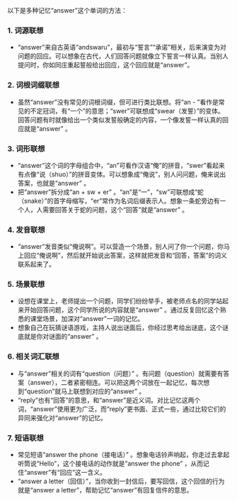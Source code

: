以下是多种记忆“answer”这个单词的方法：

### 1. 词源联想
 - “answer”来自古英语“andswaru”，最初与“誓言”“承诺”相关，后来演变为对问题的回应。可以想象在古代，人们回答问题就像立下誓言一样认真。当别人提问时，你如同庄重起誓般给出回应，这个回应就是“answer”。

### 2. 词根词缀联想
 - 虽然“answer”没有常见的词根词缀，但可进行类比联想。将“an - ”看作是常见的不定冠词，有“一个”的意思；“swer”可联想成“swear（发誓）”的变体。回答问题有时就像给出一个类似发誓般确定的内容，一个像发誓一样认真的回应就是“answer” 。

### 3. 词形联想
 - “answer”这个词的字母组合中，“an”可看作汉语“俺”的拼音，“swer”看起来有点像“说（shuo）”的拼音变体。可以想象成“俺说”，别人问问题，俺来说出答案，也就是“answer” 。
 - 把“answer”拆分成“an + sw + er” 。“an”是“一”，“sw”可联想成“蛇（snake）”的首字母缩写，“er”常作为名词后缀表示人。想象一条蛇旁边有一个人，人需要回答关于蛇的问题，这个“回答”就是“answer” 。

### 4. 发音联想
 - “answer”发音类似“俺说啊”。可以营造一个场景，别人问了你一个问题，你马上回应“俺说啊”，然后就开始说出答案，这样就把发音和“回答，答案”的词义联系起来了。

### 5. 场景联想
 - 设想在课堂上，老师提出一个问题，同学们纷纷举手，被老师点名的同学站起来开始回答问题，这个同学所说的内容就是“answer” 。通过反复回忆这个熟悉的课堂场景，加深对“answer”一词的记忆。
 - 想象自己在玩猜谜语游戏，主持人说出谜面后，你经过思考给出谜底，这个谜底就是你对谜面的“answer” 。

### 6. 相关词汇联想
 - 与“answer”相关的词有“question（问题）” 。有问题（question）就需要有答案（answer），二者紧密相连。可以把这两个词放在一起记忆，每次想到“question”就马上联想到对应的“answer” 。
 - “reply”也有“回答”的意思，和“answer”是近义词。对比记忆这两个词，“answer”使用更为广泛，而“reply”更书面、正式一些，通过比较它们的异同来强化对“answer”的记忆。

### 7. 短语联想
 - 常见短语“answer the phone（接电话）” 。想象电话铃声响起，你走过去拿起听筒说“Hello”，这个接电话的动作就是“answer the phone” ，从而记住“answer”有“回应”这一含义。
 - “answer a letter（回信）”，当你收到一封信后，要写回信，这个回信的行为就是“answer a letter”，帮助记忆“answer”有回复信件的意思。 